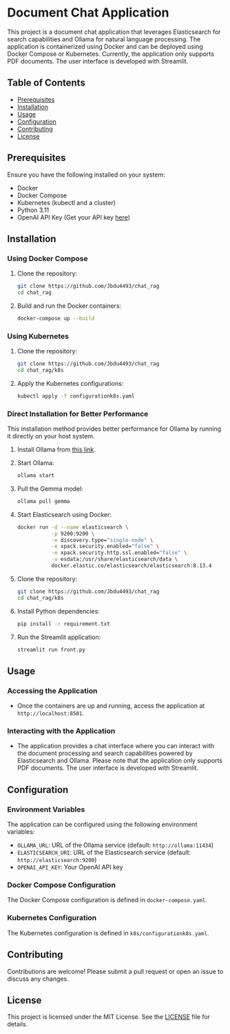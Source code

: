 # Document Chat Application

This project is a document chat application that leverages Elasticsearch for search capabilities and Ollama for natural language processing. The application is containerized using Docker and can be deployed using Docker Compose or Kubernetes. Currently, the application only supports PDF documents. The user interface is developed with Streamlit.

## Table of Contents

- [Prerequisites](#prerequisites)
- [Installation](#installation)
- [Usage](#usage)
- [Configuration](#configuration)
- [Contributing](#contributing)
- [License](#license)

## Prerequisites

Ensure you have the following installed on your system:

- Docker
- Docker Compose
- Kubernetes (kubectl and a cluster)
- Python 3.11
- OpenAI API Key (Get your API key [here](https://beta.openai.com/signup/))

## Installation

### Using Docker Compose

1. Clone the repository:
    ```bash
    git clone https://github.com/Jbdu4493/chat_rag
    cd chat_rag
    ```

2. Build and run the Docker containers:
    ```bash
    docker-compose up --build
    ```

### Using Kubernetes

1. Clone the repository:
    ```bash
    git clone https://github.com/Jbdu4493/chat_rag
    cd chat_rag/k8s
    ```

2. Apply the Kubernetes configurations:
    ```bash
    kubectl apply -f configurationk8s.yaml
    ```

### Direct Installation for Better Performance

This installation method provides better performance for Ollama by running it directly on your host system.


1. Install Ollama from [this link](https://ollama.com/download).
2. Start Ollama:
    ```bash
    ollama start
    ```

3. Pull the Gemma model:
    ```bash
    ollama pull gemma
    ```

4. Start Elasticsearch using Docker:
    ```bash
    docker run -d --name elasticsearch \
               -p 9200:9200 \
               -e discovery.type="single-node" \
               -e xpack.security.enabled="false" \
               -e xpack.security.http.ssl.enabled="false" \
               -v esdata:/usr/share/elasticsearch/data \
               docker.elastic.co/elasticsearch/elasticsearch:8.13.4
    ```
5. Clone the repository:
    ```bash
    git clone https://github.com/Jbdu4493/chat_rag
    cd chat_rag/k8s
    ```
6. Install Python dependencies:
    ```bash
    pip install -r requirement.txt
    ```

7. Run the Streamlit application:
    ```bash
    streamlit run front.py
    ```

## Usage

### Accessing the Application

- Once the containers are up and running, access the application at `http://localhost:8501`.

### Interacting with the Application

- The application provides a chat interface where you can interact with the document processing and search capabilities powered by Elasticsearch and Ollama. Please note that the application only supports PDF documents. The user interface is developed with Streamlit.

## Configuration

### Environment Variables

The application can be configured using the following environment variables:

- `OLLAMA_URL`: URL of the Ollama service (default: `http://ollama:11434`)
- `ELASTICSEARCH_URI`: URL of the Elasticsearch service (default: `http://elasticsearch:9200`)
- `OPENAI_API_KEY`: Your OpenAI API key

### Docker Compose Configuration

The Docker Compose configuration is defined in `docker-compose.yaml`.

### Kubernetes Configuration

The Kubernetes configuration is defined in `k8s/configurationk8s.yaml`.

## Contributing

Contributions are welcome! Please submit a pull request or open an issue to discuss any changes.

## License

This project is licensed under the MIT License. See the [LICENSE](LICENSE) file for details.
